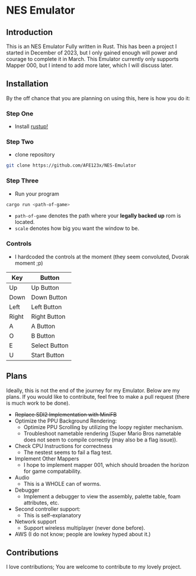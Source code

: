 # NES Emulator

## Introduction

This is an NES Emulator Fully written in Rust. This has been a project I started in December of 2023, but I only gained enough will power and courage to complete it in March. This Emulator currently only supports Mapper 000, but I intend to add more later, which I will discuss later.

## Installation

By the off chance that you are planning on using this, here is how you do it:

### Step One
- Install [rustup!](https://www.rust-lang.org)

### Step Two

- clone repository

```bash
git clone https://github.com/AFE123x/NES-Emulator
```

### Step Three
- Run your program

```bash
cargo run <path-of-game>
```
- `path-of-game` denotes the path where your **legally backed up** rom is located.
- `scale` denotes how big you want the window to be.

### Controls
- I hardcoded the controls at the moment (they seem convoluted, Dvorak moment ;p)

| Key | Button |
| --- | --- |
| Up | Up Button |
| Down | Down Button |
| Left | Left Button |
| Right | Right Button |
| A | A Button |
| O | B Button |
| E | Select Button |
| U | Start Button |

## Plans

Ideally, this is not the end of the journey for my Emulator. Below are my plans. If you would like to contribute, feel free to make a pull request (there is much work to be done).

- ~~Replace SDl2 Implementation with MiniFB~~
- Optimize the PPU Background Rendering:
    - Optimize PPU Scrolling by utilizing the loopy register mechanism.
    - Troubleshoot nametable rendering (Super Mario Bros nametable does not seem to compile correctly (may also be a flag issue)).
- Check CPU Instructions for correctness
    - The nestest seems to fail a flag test.
- Implement Other Mappers
    - I hope to implement mapper 001, which should broaden the horizon for game compatability.
- Audio
    - This is a WHOLE can of worms.
- Debugger
    - Implement a debugger to view the assembly, palette table, foam attributes, etc.
- Second controller support:
    - This is self-explanatory
- Network support
    - Support wireless multiplayer (never done before).
- AWS (I do not know; people are lowkey hyped about it.)

## Contributions

I love contributions; You are welcome to contribute to my lovely project.
